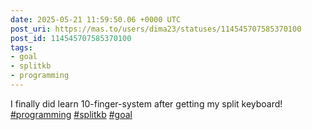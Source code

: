 ```yaml
---
date: 2025-05-21 11:59:50.06 +0000 UTC
post_uri: https://mas.to/users/dima23/statuses/114545707585370100
post_id: 114545707585370100
tags:
- goal
- splitkb
- programming
---
```

I finally did learn 10-finger-system after getting my split keyboard! [#programming](https://mas.to/tags/programming) [#splitkb](https://mas.to/tags/splitkb) [#goal](https://mas.to/tags/goal)


